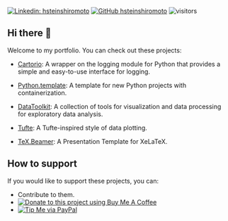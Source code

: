 [![Linkedin: hsteinshiromoto](https://img.shields.io/badge/-hsteinshiromoto-blue?style=flat-square&logo=Linkedin&logoColor=white&link=https://www.linkedin.com/in/hsteinshiromoto/)](https://www.linkedin.com/in/hsteinshiromoto/)
[![GitHub hsteinshiromoto](https://img.shields.io/github/followers/hsteinshiromoto?label=follow&style=social)](https://github.com/hsteinshiromoto)
![visitors](https://visitor-badge.glitch.me/badge?page_id=hsteinshiromoto.hsteinshiromoto)

## Hi there 👋

Welcome to my portfolio. You can check out these projects:

- [Cartorio](http://www.github.com/hsteinshiromoto/cartorio): A wrapper on the logging module for Python that provides a simple and easy-to-use interface for logging.

- [Python.template](https://github.com/hsteinshiromoto/python.template): A template for new Python projects with containerization. 
  
- [DataToolkit](https://github.com/hsteinshiromoto/datatoolkit): A collection of tools for visualization and data processing for exploratory data analysis. 
  
- [Tufte](https://github.com/hsteinshiromoto/tufte): A Tufte-inspired style of data plotting. 

- [TeX.Beamer](https://github.com/hsteinshiromoto/tex.beamer): A  Presentation Template for XeLaTeX.

## How to support

If you would like to support these projects, you can:

* Contribute to them.
* [![Donate to this project using Buy Me A Coffee](https://img.shields.io/badge/buy%20me%20a%20coffee-donate-yellow.svg)](https://www.buymeacoffee.com/hsteinshiromoto)
* [![Tip Me via PayPal](https://img.shields.io/badge/PayPal-tip%20me-green.svg?logo=paypal)](https://www.paypal.me/hsteinshiromoto)

<!--
**hsteinshiromoto/hsteinshiromoto** is a ✨ _special_ ✨ repository because its `README.md` (this file) appears on your GitHub profile.

Here are some ideas to get you started:

- 🔭 I’m currently working on ...
- 🌱 I’m currently learning ...
- 👯 I’m looking to collaborate on ...
- 🤔 I’m looking for help with ...
- 💬 Ask me about ...
- 📫 How to reach me: ...
- 😄 Pronouns: ...
- ⚡ Fun fact: ...
-->

